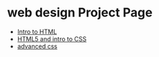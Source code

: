 # web design Project Page

<ul>
    <li><a href="intro_to_html/index.html" target="_blank">Intro to HTML</a></li>
    <li><a href="HTML5_to_intro_CSS/index.html" target="_blank">HTML5 and intro to CSS</a></li>
    <li><a href="adv_css/index.html" target="_blank">advanced css</a></li>
</ul>
